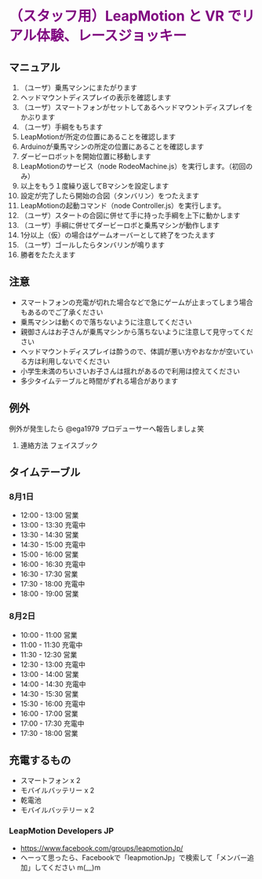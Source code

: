 # <span style="color:purple;">（スタッフ用）LeapMotion と VR でリアル体験、レースジョッキー</span>
## マニュアル
1. （ユーザ）乗馬マシンにまたがります
1. ヘッドマウントディスプレイの表示を確認します
1. （ユーザ）スマートフォンがセットしてあるヘッドマウントディスプレイをかぶります
1. （ユーザ）手綱をもちます
1. LeapMotionが所定の位置にあることを確認します
1. Arduinoが乗馬マシンの所定の位置にあることを確認します
1. ダービーロボットを開始位置に移動します
1. LeapMotionのサービス（node RodeoMachine.js）を実行します。（初回のみ）
1. 以上をもう１度繰り返してBマシンを設定します
1. 設定が完了したら開始の合図（タンバリン）をつたえます
2. LeapMotionの起動コマンド（node Controller.js）を実行します。
1. （ユーザ）スタートの合図に併せて手に持った手綱を上下に動かします
1. （ユーザ）手綱に併せてダービーロボと乗馬マシンが動作します
1. 1分以上（仮）の場合はゲームオーバーとして終了をつたえます
1. （ユーザ）ゴールしたらタンバリンが鳴ります
1. 勝者をたたえます

## 注意
- スマートフォンの充電が切れた場合などで急にゲームが止まってしまう場合もあるのでご了承ください
- 乗馬マシンは動くので落ちないように注意してください
- 親御さんはお子さんが乗馬マシンから落ちないように注意して見守ってください
- ヘッドマウントディスプレイは酔うので、体調が悪い方やおなかが空いている方は利用しないでください
- 小学生未満のちいさいお子さんは揺れがあるので利用は控えてください
- 多少タイムテーブルと時間がずれる場合があります

## 例外
例外が発生したら @ega1979 プロデューサーへ報告しましょ笑

1. 連絡方法 フェイスブック

## タイムテーブル
### 8月1日
- 12:00 - 13:00 営業
- 13:00 - 13:30 充電中
- 13:30 - 14:30 営業
- 14:30 - 15:00 充電中
- 15:00 - 16:00 営業
- 16:00 - 16:30 充電中
- 16:30 - 17:30 営業
- 17:30 - 18:00 充電中
- 18:00 - 19:00 営業

### 8月2日
- 10:00 - 11:00 営業 
- 11:00 - 11:30 充電中 
- 11:30 - 12:30 営業 
- 12:30 - 13:00 充電中 
- 13:00 - 14:00 営業 
- 14:00 - 14:30 充電中 
- 14:30 - 15:30 営業 
- 15:30 - 16:00 充電中 
- 16:00 - 17:00 営業 
- 17:00 - 17:30 充電中 
- 17:30 - 18:00 営業 

## 充電するもの
- スマートフォン x 2
- モバイルバッテリー x 2
- 乾電池
- モバイルバッテリー x 2

### LeapMotion Developers JP
- https://www.facebook.com/groups/leapmotionJp/
- へーって思ったら、Facebookで「leapmotionJp」で検索して「メンバー追加」してください m(__)m
